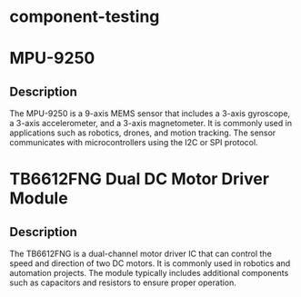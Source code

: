 # component-testing

# MPU-9250
## Description
The MPU-9250 is a 9-axis MEMS sensor that includes a 3-axis gyroscope, a 3-axis accelerometer, and a 3-axis magnetometer. It is commonly used in applications such as robotics, drones, and motion tracking. The sensor communicates with microcontrollers using the I2C or SPI protocol.

# TB6612FNG Dual DC Motor Driver Module
## Description
The TB6612FNG is a dual-channel motor driver IC that can control the speed and direction of two DC motors. It is commonly used in robotics and automation projects. The module typically includes additional components such as capacitors and resistors to ensure proper operation.